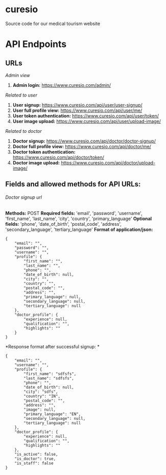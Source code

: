 # curesio
Source code for our medical tourism website

# API Endpoints
## URLs

*Admin view*
1. **Admin login:** https://www.curesio.com/admin/

*Related to user*
1. **User signup:** https://www.curesio.com/api/user/user-signup/
2. **User full profile view:** https://www.curesio.com/api/user/me/
3. **User token authentication:** https://www.curesio.com/api/user/token/
4. **User image upload:** https://www.curesio.com/api/user/upload-image/


*Related to doctor*
1. **Doctor signup:** https://www.curesio.com/api/doctor/doctor-signup/
2. **Doctor full profile view:** https://www.curesio.com/api/doctor/me/
3. **Doctor token authentication:** https://www.curesio.com/api/doctor/token/
4. **Doctor image upload:** https://www.curesio.com/api/doctor/upload-image/

## Fields and allowed methods for API URLs:

###### Doctor signup url

**Methods:** POST
**Required fields:** 'email', 'password', 'username', 'first_name', 'last_name', 'city', 'country', 'primary_language'
**Optional fields:** 'phone', 'date_of_birth', 'postal_code', 'address', 'secondary_language', 'tertiary_language'
**Format of application/json:**
```
{
    "email": "",
    "password": "",
    "username": "",
    "profile": {
        "first_name": "",
        "last_name": "",
        "phone": "",
        "date_of_birth": null,
        "city": "",
        "country": "",
        "postal_code": "",
        "address": "",
        "primary_language": null,
        "secondary_language": null,
        "tertiary_language": null
    },
    "doctor_profile": {
        "experience": null,
        "qualification": "",
        "highlights": ""
    }
}
```

*Response format after successful signup: *
```
{
    "email": "",
    "username": "",
    "profile": {
        "first_name": "sdfsfs",
        "last_name": "sdfsfs",
        "phone": "",
        "date_of_birth": null,
        "city": "sdfs",
        "country": "IN",
        "postal_code": "",
        "address": "",
        "image": null,
        "primary_language": "EN",
        "secondary_language": null,
        "tertiary_language": null
    },
    "doctor_profile": {
        "experience": null,
        "qualification": "",
        "highlights": ""
    },
    "is_active": false,
    "is_doctor": true,
    "is_staff": false
}
```
